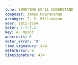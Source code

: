 ```yaml
---
tune: SOMETIME WE'LL UNDERSTAND
composer: James McGranahan
arranger: T. R. Williamson
year: 1811-1884
meter: 7.7.7.3.
key: A♭ Major
anacrusis: 0
meter_error: '0'
time_signature: 4/4
meterError: 0
timeSignature: 4/4
---
```

